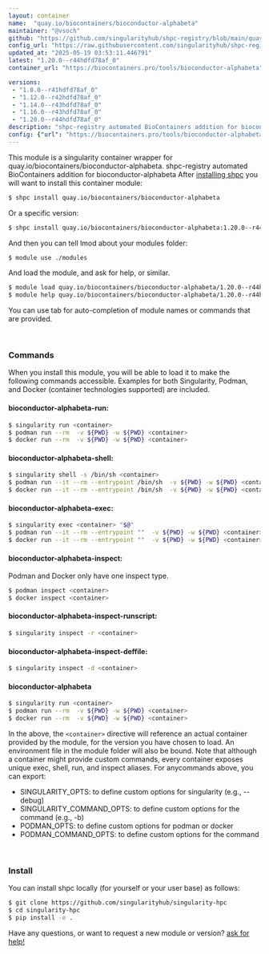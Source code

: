 ```yaml
---
layout: container
name:  "quay.io/biocontainers/bioconductor-alphabeta"
maintainer: "@vsoch"
github: "https://github.com/singularityhub/shpc-registry/blob/main/quay.io/biocontainers/bioconductor-alphabeta/container.yaml"
config_url: "https://raw.githubusercontent.com/singularityhub/shpc-registry/main/quay.io/biocontainers/bioconductor-alphabeta/container.yaml"
updated_at: "2025-05-19 03:53:11.446791"
latest: "1.20.0--r44hdfd78af_0"
container_url: "https://biocontainers.pro/tools/bioconductor-alphabeta"

versions:
 - "1.8.0--r41hdfd78af_0"
 - "1.12.0--r42hdfd78af_0"
 - "1.14.0--r43hdfd78af_0"
 - "1.16.0--r43hdfd78af_0"
 - "1.20.0--r44hdfd78af_0"
description: "shpc-registry automated BioContainers addition for bioconductor-alphabeta"
config: {"url": "https://biocontainers.pro/tools/bioconductor-alphabeta", "maintainer": "@vsoch", "description": "shpc-registry automated BioContainers addition for bioconductor-alphabeta", "latest": {"1.20.0--r44hdfd78af_0": "sha256:e2e7b61f57c32fc41e8f51341a902e65afdb80b06d7be130c814be76e0fbeb6e"}, "tags": {"1.8.0--r41hdfd78af_0": "sha256:7d3ac256292b1f2dea7ff49f2fd11b978cbf76101c9017aeb2bd180ad6d70ce0", "1.12.0--r42hdfd78af_0": "sha256:63e4a1acaa1e67a3ec684d16b7dbd88e4f24734b3e03200363a28cf2f4309a09", "1.14.0--r43hdfd78af_0": "sha256:3d3ff0215f5682effe9f31efaca90bbf92af54a3036ae985e92a792c2d99c97a", "1.16.0--r43hdfd78af_0": "sha256:f1953cf9cc8c467ecdc00fe0fec8eed5ce15f7882a0e3f60a4399c8c6f46a378", "1.20.0--r44hdfd78af_0": "sha256:e2e7b61f57c32fc41e8f51341a902e65afdb80b06d7be130c814be76e0fbeb6e"}, "docker": "quay.io/biocontainers/bioconductor-alphabeta"}
---
```


This module is a singularity container wrapper for quay.io/biocontainers/bioconductor-alphabeta.
shpc-registry automated BioContainers addition for bioconductor-alphabeta
After [installing shpc](#install) you will want to install this container module:


```bash
$ shpc install quay.io/biocontainers/bioconductor-alphabeta
```

Or a specific version:

```bash
$ shpc install quay.io/biocontainers/bioconductor-alphabeta:1.20.0--r44hdfd78af_0
```

And then you can tell lmod about your modules folder:

```bash
$ module use ./modules
```

And load the module, and ask for help, or similar.

```bash
$ module load quay.io/biocontainers/bioconductor-alphabeta/1.20.0--r44hdfd78af_0
$ module help quay.io/biocontainers/bioconductor-alphabeta/1.20.0--r44hdfd78af_0
```

You can use tab for auto-completion of module names or commands that are provided.

<br>

### Commands

When you install this module, you will be able to load it to make the following commands accessible.
Examples for both Singularity, Podman, and Docker (container technologies supported) are included.

#### bioconductor-alphabeta-run:

```bash
$ singularity run <container>
$ podman run --rm  -v ${PWD} -w ${PWD} <container>
$ docker run --rm  -v ${PWD} -w ${PWD} <container>
```

#### bioconductor-alphabeta-shell:

```bash
$ singularity shell -s /bin/sh <container>
$ podman run --it --rm --entrypoint /bin/sh  -v ${PWD} -w ${PWD} <container>
$ docker run --it --rm --entrypoint /bin/sh  -v ${PWD} -w ${PWD} <container>
```

#### bioconductor-alphabeta-exec:

```bash
$ singularity exec <container> "$@"
$ podman run --it --rm --entrypoint ""  -v ${PWD} -w ${PWD} <container> "$@"
$ docker run --it --rm --entrypoint ""  -v ${PWD} -w ${PWD} <container> "$@"
```

#### bioconductor-alphabeta-inspect:

Podman and Docker only have one inspect type.

```bash
$ podman inspect <container>
$ docker inspect <container>
```

#### bioconductor-alphabeta-inspect-runscript:

```bash
$ singularity inspect -r <container>
```

#### bioconductor-alphabeta-inspect-deffile:

```bash
$ singularity inspect -d <container>
```



#### bioconductor-alphabeta

```bash
$ singularity run <container>
$ podman run --rm  -v ${PWD} -w ${PWD} <container>
$ docker run --rm  -v ${PWD} -w ${PWD} <container>
```


In the above, the `<container>` directive will reference an actual container provided
by the module, for the version you have chosen to load. An environment file in the
module folder will also be bound. Note that although a container
might provide custom commands, every container exposes unique exec, shell, run, and
inspect aliases. For anycommands above, you can export:

 - SINGULARITY_OPTS: to define custom options for singularity (e.g., --debug)
 - SINGULARITY_COMMAND_OPTS: to define custom options for the command (e.g., -b)
 - PODMAN_OPTS: to define custom options for podman or docker
 - PODMAN_COMMAND_OPTS: to define custom options for the command

<br>

### Install

You can install shpc locally (for yourself or your user base) as follows:

```bash
$ git clone https://github.com/singularityhub/singularity-hpc
$ cd singularity-hpc
$ pip install -e .
```

Have any questions, or want to request a new module or version? [ask for help!](https://github.com/singularityhub/singularity-hpc/issues)